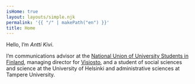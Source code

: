 ```yaml
---
isHome: true
layout: layouts/simple.njk
permalink: '{{ "/" | makePath("en") }}'
title: Home
---
```


Hello, I’m _Antti Kivi_.

I’m communications advisor at the
[National Union of University Students in Finland](https://syl.fi/en), managing
director for [Visiosto](https://www.visiosto.fi/en), and a student of social
sciences and science at the University of Helsinki and administrative sciences
at Tampere University.
